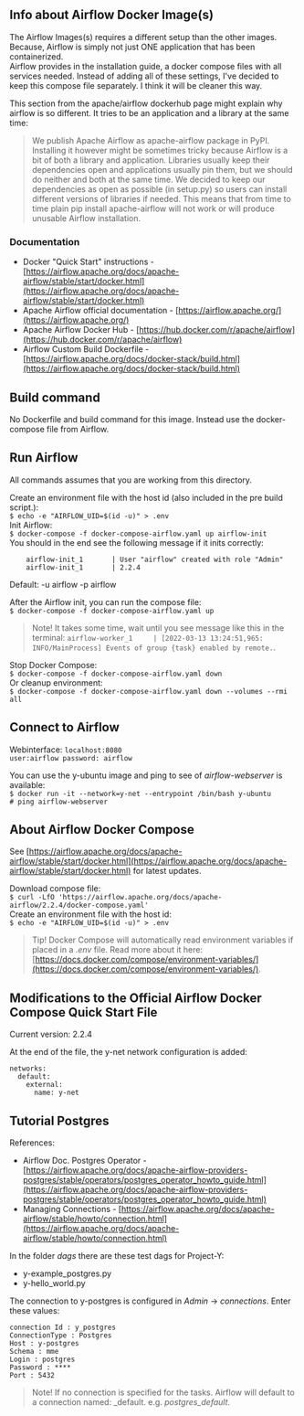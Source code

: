 ## Info about Airflow Docker Image(s)
The Airflow Images(s) requires a different setup than the other images. Because, Airflow is simply not just ONE application that has been containerized.  
Airflow provides in the installation guide, a docker compose files with all services needed. Instead of adding all of these settings, I've decided to keep this compose file separately. I think it will be cleaner this way.  

This section from the apache/airflow dockerhub page might explain why airflow is so different. It tries to be an application and a library at the same time:  
> We publish Apache Airflow as apache-airflow package in PyPI. Installing it however might be sometimes tricky because Airflow is a bit of both a library and application. Libraries usually keep their dependencies open and applications usually pin them, but we should do neither and both at the same time. We decided to keep our dependencies as open as possible (in setup.py) so users can install different versions of libraries if needed. This means that from time to time plain pip install apache-airflow will not work or will produce unusable Airflow installation.

### Documentation  
- Docker "Quick Start" instructions - [https://airflow.apache.org/docs/apache-airflow/stable/start/docker.html](https://airflow.apache.org/docs/apache-airflow/stable/start/docker.html)  
- Apache Airflow official documentation - [https://airflow.apache.org/](https://airflow.apache.org/)  
- Apache Airflow Docker Hub - [https://hub.docker.com/r/apache/airflow](https://hub.docker.com/r/apache/airflow)  
- Airflow Custom Build Dockerfile - [https://airflow.apache.org/docs/docker-stack/build.html](https://airflow.apache.org/docs/docker-stack/build.html)  

## Build command  
No Dockerfile and build command for this image. Instead use the docker-compose file from Airflow.  

## Run Airflow  
All commands assumes that you are working from this directory.   

Create an environment file with the host id (also included in the pre build script.):  
    `$ echo -e "AIRFLOW_UID=$(id -u)" > .env`  
Init Airflow:  
    `$ docker-compose -f docker-compose-airflow.yaml up airflow-init`  
You should in the end see the following message if it inits correctly:  
```
    airflow-init_1       | User "airflow" created with role "Admin"  
    airflow-init_1       | 2.2.4  
```  
Default: -u airflow -p airflow

After the Airflow init, you can run the compose file:  
    `$ docker-compose -f docker-compose-airflow.yaml up`  
> Note! It takes some time, wait until you see message like this in the terminal: `airflow-worker_1     | [2022-03-13 13:24:51,965: INFO/MainProcess] Events of group {task} enabled by remote.`.  

Stop Docker Compose:  
    `$ docker-compose -f docker-compose-airflow.yaml down`  
Or cleanup environment:  
    `$ docker-compose -f docker-compose-airflow.yaml down --volumes --rmi all`  

## Connect to Airflow  
Webinterface: `localhost:8080`  
    `user:airflow password: airflow`  

You can use the y-ubuntu image and ping to see of *airflow-webserver* is available:  
    `$ docker run -it --network=y-net --entrypoint /bin/bash y-ubuntu`  
    `# ping airflow-webserver`  

## About Airflow Docker Compose  
See [https://airflow.apache.org/docs/apache-airflow/stable/start/docker.html](https://airflow.apache.org/docs/apache-airflow/stable/start/docker.html) for latest updates.  

Download compose file:  
    `$ curl -LfO 'https://airflow.apache.org/docs/apache-airflow/2.2.4/docker-compose.yaml'`  
Create an environment file with the host id:  
    `$ echo -e "AIRFLOW_UID=$(id -u)" > .env`  

 > Tip! Docker Compose will automatically read environment variables if placed in a *.env* file. Read more about it here: [https://docs.docker.com/compose/environment-variables/](https://docs.docker.com/compose/environment-variables/).  

## Modifications to the Official Airflow Docker Compose Quick Start File  
Current version: 2.2.4  

At the end of the file, the y-net network configuration is added:  
```
networks:
  default:
    external:
      name: y-net
```  

## Tutorial Postgres  
References:  
- Airflow Doc. Postgres Operator - [https://airflow.apache.org/docs/apache-airflow-providers-postgres/stable/operators/postgres_operator_howto_guide.html](https://airflow.apache.org/docs/apache-airflow-providers-postgres/stable/operators/postgres_operator_howto_guide.html)  
- Managing Connections - [https://airflow.apache.org/docs/apache-airflow/stable/howto/connection.html](https://airflow.apache.org/docs/apache-airflow/stable/howto/connection.html)  

In the folder *dags* there are these test dags for Project-Y:  
 - y-example_postgres.py  
 - y-hello_world.py  

The connection to y-postgres is configured in *Admin* -> *connections*. Enter these values:  

```
connection Id : y_postgres  
ConnectionType : Postgres  
Host : y-postgres  
Schema : mme  
Login : postgres  
Password : ****  
Port : 5432  
```  
> Note! If no connection is specified for the tasks. Airflow will default to a connection named: <OperatorName>_default. e.g. *postgres_default*.  



